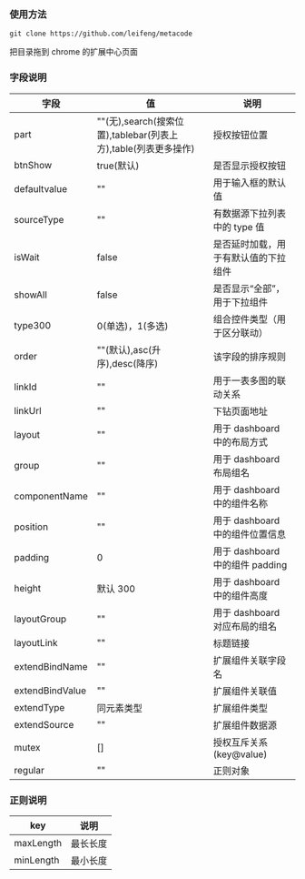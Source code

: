 ### 使用方法

```
git clone https://github.com/leifeng/metacode
```

把目录拖到 chrome 的扩展中心页面

### 字段说明

| 字段            | 值                                                             | 说明                                 |
| --------------- | -------------------------------------------------------------- | ------------------------------------ |
| part            | ""(无),search(搜索位置),tablebar(列表上方),table(列表更多操作) | 授权按钮位置                         |
| btnShow         | true(默认)                                                     | 是否显示授权按钮                     |
| defaultvalue    | ""                                                             | 用于输入框的默认值                   |
| sourceType      | ""                                                             | 有数据源下拉列表中的 type 值         |
| isWait          | false                                                          | 是否延时加载，用于有默认值的下拉组件 |
| showAll         | false                                                          | 是否显示“全部”，用于下拉组件         |
| type300         | 0(单选)，1(多选)                                               | 组合控件类型（用于区分联动）         |
| order           | ""(默认),asc(升序),desc(降序)                                  | 该字段的排序规则                     |
| linkId          | ""                                                             | 用于一表多图的联动关系               |
| linkUrl         | ""                                                             | 下钻页面地址                         |
| layout          | ""                                                             | 用于 dashboard 中的布局方式          |
| group           | ""                                                             | 用于 dashboard 布局组名              |
| componentName   | ""                                                             | 用于 dashboard 中的组件名称          |
| position        | ""                                                             | 用于 dashboard 中的组件位置信息      |
| padding         | 0                                                              | 用于 dashboard 中的组件 padding      |
| height          | 默认 300                                                       | 用于 dashboard 中的组件高度          |
| layoutGroup     | ""                                                             | 用于 dashboard 对应布局的组名        |
| layoutLink      | ""                                                             | 标题链接                             |
| extendBindName  | ""                                                             | 扩展组件关联字段名                   |
| extendBindValue | ""                                                             | 扩展组件关联值                       |
| extendType      | 同元素类型                                                     | 扩展组件类型                         |
| extendSource    | ""                                                             | 扩展组件数据源                       |
| mutex           | []                                                             | 授权互斥关系 (key@value)             |
| regular         | ""                                                             | 正则对象                             |

### 正则说明

| key       | 说明     |
| --------- | -------- |
| maxLength | 最长长度 |
| minLength | 最小长度 |
